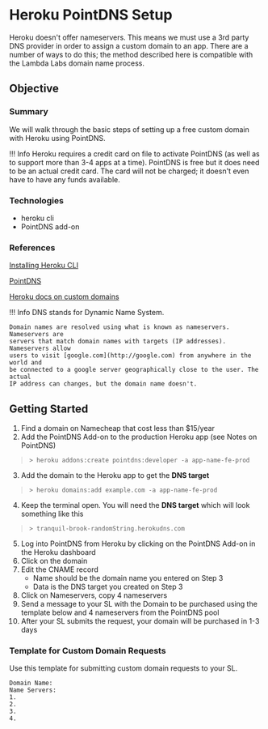 # Heroku PointDNS Setup

Heroku doesn't offer nameservers. This means we must use a 3rd party
DNS provider in order to assign a custom domain to an app. There are
a number of ways to do this; the method described here is compatible
with the Lambda Labs domain name process.

## Objective

### Summary

We will walk through the basic steps of setting up a free custom domain with
Heroku using PointDNS.

!!! Info
    Heroku requires a credit card on file to activate PointDNS (as well as to
    support more than 3-4 apps at a time). PointDNS is free but it does need to
    be an actual credit card. The card will not be charged; it doesn't even have
    to have any funds available.

### Technologies

- heroku cli
- PointDNS add-on

### References

[Installing Heroku CLI](https://devcenter.heroku.com/articles/heroku-cli)

[PointDNS](https://devcenter.heroku.com/articles/pointdns)

[Heroku docs on custom domains](https://devcenter.heroku.com/articles/custom-domains)

!!! Info
    DNS stands for Dynamic Name System.

    Domain names are resolved using what is known as nameservers. Nameservers are
    servers that match domain names with targets (IP addresses). Nameservers allow
    users to visit [google.com](http://google.com) from anywhere in the world and
    be connected to a google server geographically close to the user. The actual
    IP address can changes, but the domain name doesn't.

## Getting Started

1. Find a domain on Namecheap that cost less than $15/year
2. Add the PointDNS Add-on to the production Heroku app (see Notes on PointDNS)
> `> heroku addons:create pointdns:developer -a app-name-fe-prod`
3. Add the domain to the Heroku app to get the **DNS target**
> `> heroku domains:add example.com -a app-name-fe-prod`
4. Keep the terminal open. You will need the **DNS target** which will look
something like this
> `> tranquil-brook-randomString.herokudns.com`
5. Log into PointDNS from Heroku by clicking on the PointDNS Add-on in the
Heroku dashboard
6. Click on the domain
7. Edit the CNAME record
    - Name should be the domain name you entered on Step 3
    - Data is the DNS target you created on Step 3
8. Click on Nameservers, copy 4 nameservers
9. Send a message to your SL with the Domain to be purchased using the template
below and 4 nameservers from the PointDNS pool
10. After your SL submits the request, your domain will be purchased in 1-3 days

### Template for Custom Domain Requests

Use this template for submitting custom domain requests to your SL.

```
Domain Name: 
Name Servers:
1. 
2.
3.
4.
```

